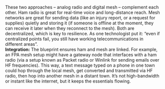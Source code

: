 These two approaches – analog radio and digital mesh – complement each other. Ham radio is great for real-time voice and long-distance reach. Mesh networks are great for sending data (like an injury report, or a request for supplies) quietly and storing it (if someone is offline at the moment, they can receive it later when they reconnect to the mesh). Both are decentralized, which is key to resilience. As one technologist put it: “even if centralized points fail, you still have working telecommunications in different areas”.  
**Integration:** The blueprint ensures ham and mesh are linked. For example, an FPA mesh setup might have a gateway node that interfaces with a ham radio (via a setup known as Packet radio or Winlink for sending emails over HF frequencies). This way, a text message typed on a phone in one town could hop through the local mesh, get converted and transmitted via HF radio, then hop into another mesh in a distant town. It’s not high-bandwidth or instant like the internet, but it keeps the essentials flowing.